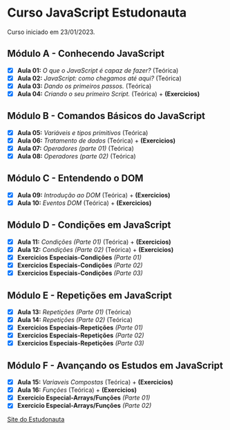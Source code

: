 # Curso JavaScript Estudonauta

Curso iniciado em 23/01/2023.

## Módulo A - Conhecendo JavaScript 

- [x] **Aula 01:** _O que o JavaScript é capaz de fazer?_  (Teórica)
- [x] **Aula 02:** _JavaScript: como chegamos até aqui?_ (Teórica)
- [x] **Aula 03:** _Dando os primeiros passos._ (Teórica)
- [x] **Aula 04:** _Criando o seu primeiro Script._ (Teórica) + **(Exercicios)**

## Módulo B - Comandos Básicos do JavaScript

- [x] **Aula 05:** _Variáveis e tipos primitivos_ (Teórica)
- [x] **Aula 06:** _Tratamento de dados_ (Teórica) + **(Exercicios)**
- [x] **Aula 07:** _Operadores (parte 01)_ (Teórica)
- [x] **Aula 08:** _Operadores (parte 02)_ (Teórica)

## Módulo C - Entendendo o DOM

- [x] **Aula 09:** _Introdução ao DOM_ (Teórica) + **(Exercicios)**
- [x] **Aula 10:** _Eventos DOM_ (Teórica) + **(Exercicios)**

## Módulo D - Condições em JavaScript

- [x] **Aula 11:** _Condições (Parte 01)_ (Teórica) + **(Exercicios)**
- [x] **Aula 12:** _Condições (Parte 02)_ (Teórica) + **(Exercicios)**
- [x] **Exercicios Especiais-Condições** _(Parte 01)_
- [x] **Exercicios Especiais-Condições** _(Parte 02)_
- [x] **Exercicios Especiais-Condições** _(Parte 03)_

## Módulo E - Repetições em JavaScript

- [x] **Aula 13:** _Repetições (Parte 01)_ (Teórica)
- [x] **Aula 14:** _Repetições (Parte 02)_ (Teórica)
- [x] **Exercicios Especiais-Repetições** _(Parte 01)_
- [x] **Exercicios Especiais-Repetições** _(Parte 02)_
- [x] **Exercicios Especiais-Repetições** _(Parte 03)_

## Módulo F - Avançando os Estudos em JavaScript

- [x] **Aula 15:** _Variaveis Compostas_ (Teórica) + **(Exercicios)**
- [x] **Aula 16:** _Funções_ (Teórica) + **(Exercicios)**
- [x] **Exercicio Especial-Arrays/Funções** _(Parte 01)_
- [x] **Exercicio Especial-Arrays/Funções** _(Parte 02)_

[Site do Estudonauta](https://www.estudonauta.com/)
